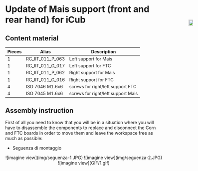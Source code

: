 # Update of Mais support (front and rear hand) for iCub 



## Content material

|  Pieces |         Alias  |    Description  |  
|   ---   |         ---    |      ---
|     1   |  RC_IIT_011_P_063 |  Left support for Mais |
|     1   | RC_IIT_011_G_017 |  Left support for FTC |
|     1   |  RC_IIT_011_P_062 |  Right support for Mais |
|     1   |  RC_IIT_011_G_016  |   Right support for FTC      |
|     4   |  ISO 7046 M1.6x6 |  screws for right/left support FTC |
|     4    | ISO 7045 M1.6x6 | screws for right/left support Mais |


## Assembly instruction

First of all you need to know that you will be in a situation where you will have to disassemble the components to replace and disconnect the Corn and FTC boards  in order to move them and leave the workspace free as much as possible:

- Seguenza di montaggio 


<center> ![imagine view](img/seguenza-1.JPG) ![imagine view](img/seguenza-2.JPG)  </center>

<div style="position:fixed;top:140px;left:85%;">
    <img src="../GIF/icub-rotate.gif" width="85%" height="85%">
</div>

<center> ![imagine view](GIF/1.gif) </center>

